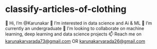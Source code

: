 # classify-articles-of-clothing
👋 Hi, I’m @Karunakar
👀 I’m interested in data science and Ai & ML
🌱 I’m currently an undergraduate
💞️ I’m looking to collaborate on machine learning, deep learning and data science projects
📫 Reach me on karunakarvarada73@gmail.com OR karunakarvarada26@gmail.com
